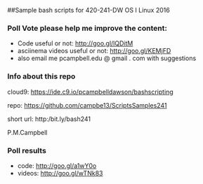 ##Sample bash scripts for 420-241-DW OS I Linux 2016  

### Poll Vote please help me improve the content:
* Code useful or not:  http://goo.gl/lQDitM
* asciinema videos useful or not:   http://goo.gl/KEMjFD
* also email me pcampbell.edu @ gmail . com with suggestions

### Info about this repo

cloud9: https://ide.c9.io/pcampbelldawson/bashscripting

repo: https://github.com/campbe13/ScriptsSamples241

short url: http:/bit.ly/bash241

P.M.Campbell

### Poll results
* code:  http://goo.gl/a1wY0o
* videos: http://goo.gl/wTNk83
